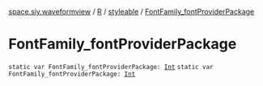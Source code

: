 [space.siy.waveformview](../../index.md) / [R](../index.md) / [styleable](index.md) / [FontFamily_fontProviderPackage](./-font-family_font-provider-package.md)

# FontFamily_fontProviderPackage

`static var FontFamily_fontProviderPackage: `[`Int`](https://kotlinlang.org/api/latest/jvm/stdlib/kotlin/-int/index.html)
`static var FontFamily_fontProviderPackage: `[`Int`](https://kotlinlang.org/api/latest/jvm/stdlib/kotlin/-int/index.html)